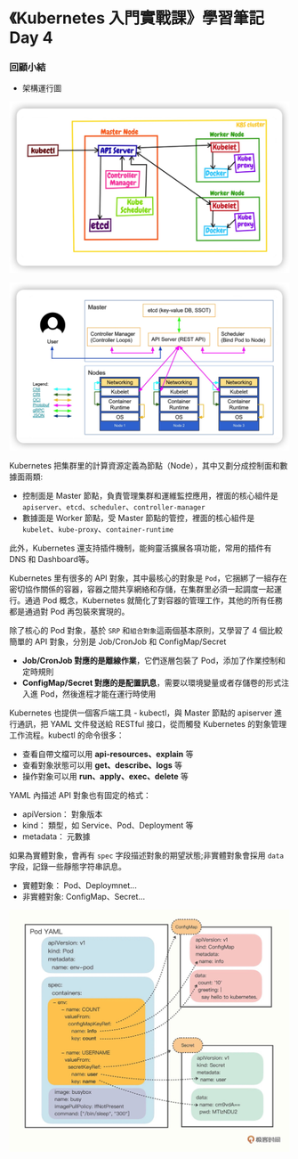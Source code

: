 # 《Kubernetes 入門實戰課》學習筆記 Day 4

### 回顧小結
- 架構運行圖

![](media/16741370982209/16741384028075.jpg)

![](media/16741370982209/16741386930534.jpg)

Kubernetes 把集群里的計算資源定義為節點（Node），其中又劃分成控制面和數據面兩類:

- 控制面是 Master 節點，負責管理集群和運維監控應用，裡面的核心組件是 `apiserver`、`etcd`、`scheduler`、`controller-manager`
- 數據面是 Worker 節點，受 Master 節點的管控，裡面的核心組件是 `kubelet`、`kube-proxy`、`container-runtime`

此外，Kubernetes 還支持插件機制，能夠靈活擴展各項功能，常用的插件有 DNS 和 Dashboard等。

Kubernetes 里有很多的 API 對象，其中最核心的對象是 `Pod`，它捆綁了一組存在密切協作關係的容器，容器之間共享網絡和存儲，在集群里必須一起調度一起運行。通過 Pod 概念，Kubernetes 就簡化了對容器的管理工作，其他的所有任務都是通過對 Pod 再包裝來實現的。

除了核心的 Pod 對象，基於 `SRP` 和`組合對象`這兩個基本原則，又學習了 4 個比較簡單的 API 對象，分別是 Job/CronJob 和 ConfigMap/Secret

- **Job/CronJob 對應的是離線作業**，它們逐層包裝了 Pod，添加了作業控制和定時規則
- **ConfigMap/Secret 對應的是配置訊息**，需要以環境變量或者存儲卷的形式注入進 Pod，然後進程才能在運行時使用

Kubernetes 也提供一個客戶端工具 - kubectl，與 Master 節點的 apiserver 進行通訊，把 YAML 文件發送給 RESTful 接口，從而觸發 Kubernetes 的對象管理工作流程。kubectl 的命令很多：

- 查看自帶文檔可以用 **api-resources、explain** 等
- 查看對象狀態可以用 **get、describe、logs** 等
- 操作對象可以用 **run、apply、exec、delete** 等

YAML 內描述 API 對象也有固定的格式：
- apiVersion： 對象版本
- kind： 類型，如 Service、Pod、Deployment 等
- metadata： 元數據

如果為實體對象，會再有 `spec` 字段描述對象的期望狀態;非實體對象會採用 `data` 字段，記錄一些靜態字符串訊息。

- 實體對象： Pod、Deploymnet...
- 非實體對象: ConfigMap、Secret...

 
![](media/16741370982209/16741398343376.jpg)
